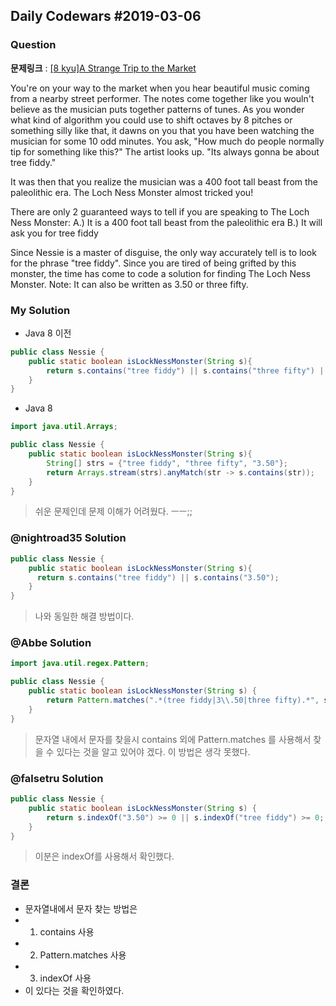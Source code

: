 Daily Codewars #2019-03-06
--------------------------

### Question

**문제링크** : [[8 kyu]A Strange Trip to the Market](https://www.codewars.com/kata/a-strange-trip-to-the-market)

You're on your way to the market when you hear beautiful music coming from a nearby street performer. The notes come together like you wouln't believe as the musician puts together patterns of tunes. As you wonder what kind of algorithm you could use to shift octaves by 8 pitches or something silly like that, it dawns on you that you have been watching the musician for some 10 odd minutes. You ask, "How much do people normally tip for something like this?" The artist looks up. "Its always gonna be about tree fiddy."

It was then that you realize the musician was a 400 foot tall beast from the paleolithic era. The Loch Ness Monster almost tricked you!

There are only 2 guaranteed ways to tell if you are speaking to The Loch Ness Monster: A.) It is a 400 foot tall beast from the paleolithic era B.) It will ask you for tree fiddy

Since Nessie is a master of disguise, the only way accurately tell is to look for the phrase "tree fiddy". Since you are tired of being grifted by this monster, the time has come to code a solution for finding The Loch Ness Monster. Note: It can also be written as 3.50 or three fifty.

### My Solution

-	Java 8 이전

```java
public class Nessie {
    public static boolean isLockNessMonster(String s){
    	return s.contains("tree fiddy") || s.contains("three fifty") || s.contains("3.50");
    }
}
```

-	Java 8

```java
import java.util.Arrays;

public class Nessie {
    public static boolean isLockNessMonster(String s){
    	String[] strs = {"tree fiddy", "three fifty", "3.50"};
    	return Arrays.stream(strs).anyMatch(str -> s.contains(str));
    }
}
```

> 쉬운 문제인데 문제 이해가 어려웠다. ㅡㅡ;;

### @nightroad35 Solution

```java
public class Nessie {
    public static boolean isLockNessMonster(String s){
      return s.contains("tree fiddy") || s.contains("3.50");
    }
}

```

> 나와 동일한 해결 방법이다.

### @Abbe Solution

```java
import java.util.regex.Pattern;

public class Nessie {
    public static boolean isLockNessMonster(String s) {
        return Pattern.matches(".*(tree fiddy|3\\.50|three fifty).*", s);
    }
}
```

> 문자열 내에서 문자를 찾을시 contains 외에 Pattern.matches 를 사용해서 찾을 수 있다는 것을 알고 있어야 겠다. 이 방법은 생각 못했다.

### @falsetru Solution

```java
public class Nessie {
    public static boolean isLockNessMonster(String s) {
        return s.indexOf("3.50") >= 0 || s.indexOf("tree fiddy") >= 0;
    }
}
```

> 이분은 indexOf를 사용해서 확인했다.

### 결론

-	문자열내에서 문자 찾는 방법은
-	1. contains 사용
-	2. Pattern.matches 사용
-	3. indexOf 사용
-	이 있다는 것을 확인하였다.
